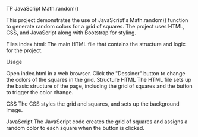 TP JavaScript Math.random()

This project demonstrates the use of JavaScript's Math.random() function to generate random colors for a grid of squares. The project uses HTML, CSS, and JavaScript along with Bootstrap for styling.

Files
index.html: The main HTML file that contains the structure and logic for the project.

Usage

Open index.html in a web browser.
Click the "Dessiner" button to change the colors of the squares in the grid.
Structure
HTML
The HTML file sets up the basic structure of the page, including the grid of squares and the button to trigger the color change.

CSS
The CSS styles the grid and squares, and sets up the background image.

JavaScript
The JavaScript code creates the grid of squares and assigns a random color to each square when the button is clicked.
